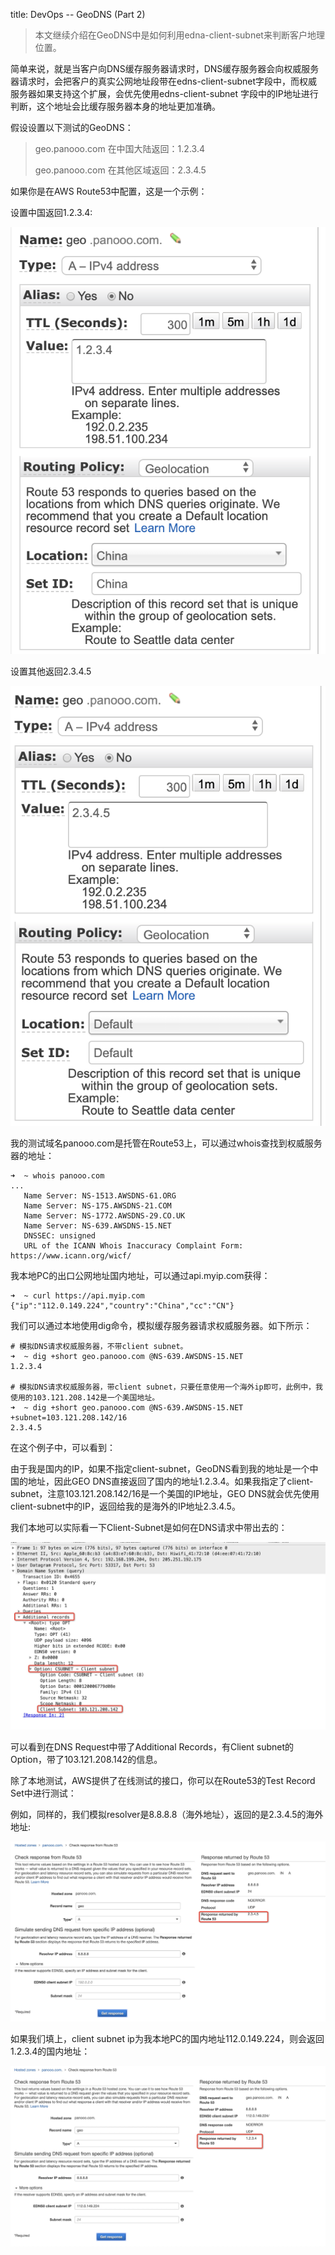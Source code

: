 title: DevOps -- GeoDNS (Part 2)



> 本文继续介绍在GeoDNS中是如何利用edna-client-subnet来判断客户地理位置。



简单来说，就是当客户向DNS缓存服务器请求时，DNS缓存服务器会向权威服务器请求时，会把客户的真实公网地址段带在edns-client-subnet字段中，而权威服务器如果支持这个扩展，会优先使用edns-client-subnet 字段中的IP地址进行判断，这个地址会比缓存服务器本身的地址更加准确。



假设设置以下测试的GeoDNS：

> geo.panooo.com       在中国大陆返回：1.2.3.4
>
> geo.panooo.com       在其他区域返回：2.3.4.5



如果你是在AWS Route53中配置，这是一个示例：

设置中国返回1.2.3.4:

![image-20200329213959206](https://raw.githubusercontent.com/LipingMao/LipingMao.github.io/master/_posts/picture/image-20200329213959206.png)



设置其他返回2.3.4.5

![image-20200329214037485](https://raw.githubusercontent.com/LipingMao/LipingMao.github.io/master/_posts/picture/image-20200329214037485.png)



我的测试域名panooo.com是托管在Route53上，可以通过whois查找到权威服务器的地址：

```
➜  ~ whois panooo.com
...
   Name Server: NS-1513.AWSDNS-61.ORG
   Name Server: NS-175.AWSDNS-21.COM
   Name Server: NS-1772.AWSDNS-29.CO.UK
   Name Server: NS-639.AWSDNS-15.NET
   DNSSEC: unsigned
   URL of the ICANN Whois Inaccuracy Complaint Form: https://www.icann.org/wicf/
```



我本地PC的出口公网地址国内地址，可以通过api.myip.com获得：

```
➜  ~ curl https://api.myip.com
{"ip":"112.0.149.224","country":"China","cc":"CN"}
```



我们可以通过本地使用dig命令，模拟缓存服务器请求权威服务器。如下所示：

```
# 模拟DNS请求权威服务器，不带client subnet。
➜  ~ dig +short geo.panooo.com @NS-639.AWSDNS-15.NET     
1.2.3.4

# 模拟DNS请求权威服务器，带client subnet，只要任意使用一个海外ip即可，此例中，我使用的103.121.208.142是一个美国地址。
➜  ~ dig +short geo.panooo.com @NS-639.AWSDNS-15.NET +subnet=103.121.208.142/16
2.3.4.5
```



在这个例子中，可以看到：

由于我是国内的IP，如果不指定client-subnet，GeoDNS看到我的地址是一个中国的地址，因此GEO DNS直接返回了国内的地址1.2.3.4。如果我指定了client-subnet，注意103.121.208.142/16是一个美国的IP地址，GEO DNS就会优先使用client-subnet中的IP，返回给我的是海外的IP地址2.3.4.5。



我们本地可以实际看一下Client-Subnet是如何在DNS请求中带出去的：

![image-20200329224030282](https://raw.githubusercontent.com/LipingMao/LipingMao.github.io/master/_posts/picture/image-20200329224030282.png)

可以看到在DNS Request中带了Additional Records，有Client subnet的Option，带了103.121.208.142的信息。



除了本地测试，AWS提供了在线测试的接口，你可以在Route53的Test Record Set中进行测试：

例如，同样的，我们模拟resolver是8.8.8.8（海外地址），返回的是2.3.4.5的海外地址:

![image-20200329225031513](https://raw.githubusercontent.com/LipingMao/LipingMao.github.io/master/_posts/picture/image-20200329225031513.png)



如果我们填上，client subnet ip为我本地PC的国内地址112.0.149.224，则会返回1.2.3.4的国内地址：

![image-20200329224957009](https://raw.githubusercontent.com/LipingMao/LipingMao.github.io/master/_posts/picture/image-20200329224957009.png)